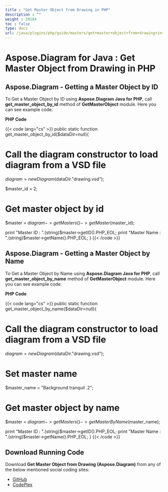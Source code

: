 ```yaml
---
title : "Get Master Object from Drawing in PHP" 
description : "" 
weight : 20184 
toc : false
type: docs
url: /java/plugins/php/guide/masters/get+master+object+from+drawing+in+php/
---
```


# Aspose.Diagram for Java : Get Master Object from Drawing in PHP


## Aspose.Diagram - Getting a Master Object by ID

To Get a Master Object by ID using **Aspose.Diagram Java for PHP**, call **get\_master\_object\_by\_id** method of **GetMasterObject** module. Here you can see example code.

**PHP Code**

{{< code lang="cs" >}}
public static function get_master_object_by_id($dataDir=null){

# Call the diagram constructor to load diagram from a VSD file
$diagram = new Diagram($dataDir."drawing.vsd");

$master_id = 2;
# Get master object by id
$master = $diagram->getMasters()->getMaster($master_id);

print "Master ID : ".(string)$master->getID().PHP_EOL;
print "Master Name : ".(string)$master->getName().PHP_EOL;
}
{{< /code >}}

## Aspose.Diagram - Getting a Master Object by Name

To Get a Master Object by Name using **Aspose.Diagram Java for PHP**, call **get\_master\_object\_by\_name** method of **GetMasterObject** module. Here you can see example code.

**PHP Code**

{{< code lang="cs" >}}
public static function get_master_object_by_name($dataDir=null){

# Call the diagram constructor to load diagram from a VSD file
$diagram = new Diagram($dataDir."drawing.vsd");

# Set master name
$master_name = "Background tranquil .2";
# Get master object by name
$master = $diagram->getMasters()->getMasterByName($master_name);

print "Master ID : ".(string)$master->getID().PHP_EOL;
print "Master Name : ".(string)$master->getName().PHP_EOL;
}
{{< /code >}}

## Download Running Code

Download **Get Master Object from Drawing (Aspose.Diagram)** from any of the below mentioned social coding sites:

*   [GitHub](https://github.com/asposediagram/Aspose.Diagram-for-Java/blob/master/Plugins/Aspose_Diagram_Java_for_PHP/src/aspose/diagram/WorkingwithMasters/GetMasterObject.php)
*   [CodePlex](https://asposediagramjavaphp.codeplex.com/SourceControl/latest#src/aspose/diagram/WorkingwithMasters/GetMasterObject.php)

